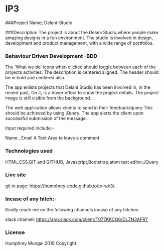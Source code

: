# IP3
###Project Name;
Delani-Studio


###Description
The project is about the Delani Studio,where people make amazing designs in a fun environment.
The studio is involved in design, development and product management, with a wide range of portfolios.


### Behaviour Driven Development -BDD
The 'What we do' icons when clicked should toggle between each of the projects activities. The description is centered aligned. The header should be in bold and centered also.   

The app enlists projects that Delani Studio has been involved in, in the recent past, On it, is a hover effect to show the project details. The project image is still visible from the background. .

The web application allows clients to send in their feedback/query This should be achieved by using jQuery.
The app alerts the client upon successful submission of the message.

Input required include:-

Name ,
Email
A Text Area to leave a comment.

### Technologies used

HTML,CSS,GIT and GITHUB, Javascript,Bootstrap,atom text editor,JQuery

### Live site
git io page:   https://humphrey-code.github.io/ip-wk3/.

### Incase of any hitch:-
Kindly reach me on the following channels incase of any hitches

slack channel: https://app.slack.com/client/T077KKCG6/DLZN3AFR7

### License
Humphrey Mungai 2019 Copyright

